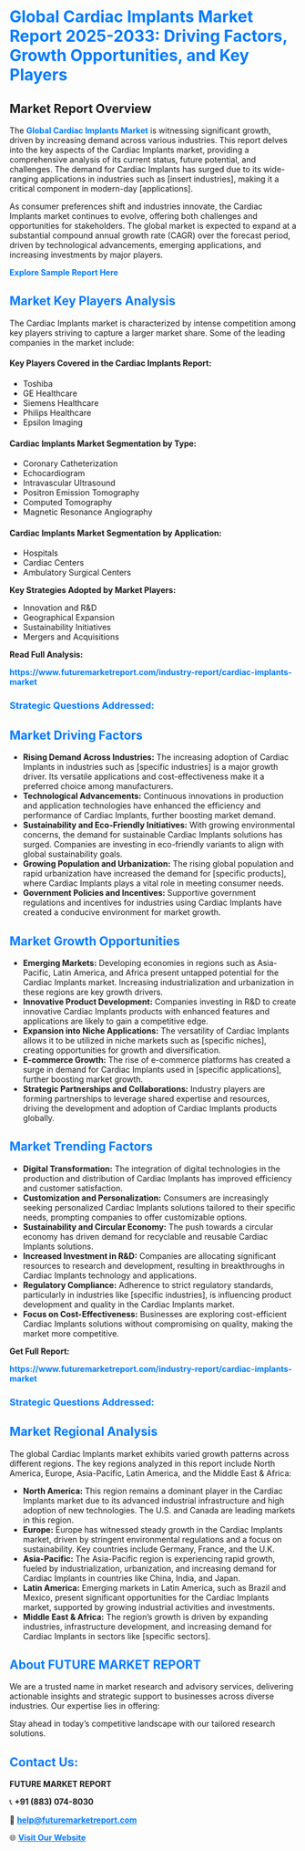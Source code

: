 <h1 style="color: #007BFF;">Global Cardiac Implants Market Report 2025-2033: Driving Factors, Growth Opportunities, and Key Players</h1>

<section id="overview">
<h2>Market Report Overview</h2>
<p>The <a href="https://www.futuremarketreport.com/industry-report/cardiac-implants-market" style="color: #007BFF; text-decoration: none;"><strong>Global Cardiac Implants Market</strong></a> is witnessing significant growth, driven by increasing demand across various industries. This report delves into the key aspects of the Cardiac Implants market, providing a comprehensive analysis of its current status, future potential, and challenges. The demand for Cardiac Implants has surged due to its wide-ranging applications in industries such as [insert industries], making it a critical component in modern-day [applications].</p>
<p>As consumer preferences shift and industries innovate, the Cardiac Implants market continues to evolve, offering both challenges and opportunities for stakeholders. The global market is expected to expand at a substantial compound annual growth rate (CAGR) over the forecast period, driven by technological advancements, emerging applications, and increasing investments by major players.</p>
</section>

<section id="overview">
<p><a href="https://www.futuremarketreport.com/request-sample/reportId=34093" style="color: #007BFF; text-decoration: none;"><strong>Explore Sample Report Here</strong></a></p>
</section>

<section id="key-players">
<h2 style="color: #007BFF;">Market Key Players Analysis</h2>
<p>The Cardiac Implants market is characterized by intense competition among key players striving to capture a larger market share. Some of the leading companies in the market include:</p>
<h4>Key Players Covered in the Cardiac Implants Report:</h4>
<ul><li>Toshiba</li><li>GE Healthcare</li><li>Siemens Healthcare</li><li>Philips Healthcare</li><li>Epsilon Imaging</li></ul>
<h4>Cardiac Implants Market Segmentation by Type:</h4>
<ul><li>Coronary Catheterization</li><li>Echocardiogram</li><li>Intravascular Ultrasound</li><li>Positron Emission Tomography</li><li>Computed Tomography</li><li>Magnetic Resonance Angiography</li></ul>

<h4>Cardiac Implants Market Segmentation by Application:</h4>
<ul><li>Hospitals</li><li>Cardiac Centers</li><li>Ambulatory Surgical Centers</li></ul>
<p><strong>Key Strategies Adopted by Market Players:</strong></p>
<ul>
<li>Innovation and R&D</li>
<li>Geographical Expansion</li>
<li>Sustainability Initiatives</li>
<li>Mergers and Acquisitions</li>
</ul>
</section>

<section>
<p><strong>Read Full Analysis: </strong></p><a href="https://www.futuremarketreport.com/industry-report/cardiac-implants-market" style="color: #007BFF; text-decoration: none;"><strong>https://www.futuremarketreport.com/industry-report/cardiac-implants-market</strong></a>
<h3 style="color: #007BFF;">Strategic Questions Addressed:</h3>
</section>

<section id="driving-factors">
<h2 style="color: #007BFF;">Market Driving Factors</h2>
<ul>
<li><strong>Rising Demand Across Industries:</strong> The increasing adoption of Cardiac Implants in industries such as [specific industries] is a major growth driver. Its versatile applications and cost-effectiveness make it a preferred choice among manufacturers.</li>
<li><strong>Technological Advancements:</strong> Continuous innovations in production and application technologies have enhanced the efficiency and performance of Cardiac Implants, further boosting market demand.</li>
<li><strong>Sustainability and Eco-Friendly Initiatives:</strong> With growing environmental concerns, the demand for sustainable Cardiac Implants solutions has surged. Companies are investing in eco-friendly variants to align with global sustainability goals.</li>
<li><strong>Growing Population and Urbanization:</strong> The rising global population and rapid urbanization have increased the demand for [specific products], where Cardiac Implants plays a vital role in meeting consumer needs.</li>
<li><strong>Government Policies and Incentives:</strong> Supportive government regulations and incentives for industries using Cardiac Implants have created a conducive environment for market growth.</li>
</ul>
</section>

<section id="growth-opportunities">
<h2 style="color: #007BFF;">Market Growth Opportunities</h2>
<ul>
<li><strong>Emerging Markets:</strong> Developing economies in regions such as Asia-Pacific, Latin America, and Africa present untapped potential for the Cardiac Implants market. Increasing industrialization and urbanization in these regions are key growth drivers.</li>
<li><strong>Innovative Product Development:</strong> Companies investing in R&D to create innovative Cardiac Implants products with enhanced features and applications are likely to gain a competitive edge.</li>
<li><strong>Expansion into Niche Applications:</strong> The versatility of Cardiac Implants allows it to be utilized in niche markets such as [specific niches], creating opportunities for growth and diversification.</li>
<li><strong>E-commerce Growth:</strong> The rise of e-commerce platforms has created a surge in demand for Cardiac Implants used in [specific applications], further boosting market growth.</li>
<li><strong>Strategic Partnerships and Collaborations:</strong> Industry players are forming partnerships to leverage shared expertise and resources, driving the development and adoption of Cardiac Implants products globally.</li>
</ul>
</section>

<section id="trending-factors">
<h2 style="color: #007BFF;">Market Trending Factors</h2>
<ul>
<li><strong>Digital Transformation:</strong> The integration of digital technologies in the production and distribution of Cardiac Implants has improved efficiency and customer satisfaction.</li>
<li><strong>Customization and Personalization:</strong> Consumers are increasingly seeking personalized Cardiac Implants solutions tailored to their specific needs, prompting companies to offer customizable options.</li>
<li><strong>Sustainability and Circular Economy:</strong> The push towards a circular economy has driven demand for recyclable and reusable Cardiac Implants solutions.</li>
<li><strong>Increased Investment in R&D:</strong> Companies are allocating significant resources to research and development, resulting in breakthroughs in Cardiac Implants technology and applications.</li>
<li><strong>Regulatory Compliance:</strong> Adherence to strict regulatory standards, particularly in industries like [specific industries], is influencing product development and quality in the Cardiac Implants market.</li>
<li><strong>Focus on Cost-Effectiveness:</strong> Businesses are exploring cost-efficient Cardiac Implants solutions without compromising on quality, making the market more competitive.</li>
</ul>
</section>

<section>
<p><strong>Get Full Report: </strong></p><a href="https://www.futuremarketreport.com/industry-report/cardiac-implants-market" style="color: #007BFF; text-decoration: none;"><strong>https://www.futuremarketreport.com/industry-report/cardiac-implants-market</strong></a>
<h3 style="color: #007BFF;">Strategic Questions Addressed:</h3>
</section>


<section id="regional-analysis">
<h2 style="color: #007BFF;">Market Regional Analysis</h2>
<p>The global Cardiac Implants market exhibits varied growth patterns across different regions. The key regions analyzed in this report include North America, Europe, Asia-Pacific, Latin America, and the Middle East & Africa:</p>
<ul>
<li><strong>North America:</strong> This region remains a dominant player in the Cardiac Implants market due to its advanced industrial infrastructure and high adoption of new technologies. The U.S. and Canada are leading markets in this region.</li>
<li><strong>Europe:</strong> Europe has witnessed steady growth in the Cardiac Implants market, driven by stringent environmental regulations and a focus on sustainability. Key countries include Germany, France, and the U.K.</li>
<li><strong>Asia-Pacific:</strong> The Asia-Pacific region is experiencing rapid growth, fueled by industrialization, urbanization, and increasing demand for Cardiac Implants in countries like China, India, and Japan.</li>
<li><strong>Latin America:</strong> Emerging markets in Latin America, such as Brazil and Mexico, present significant opportunities for the Cardiac Implants market, supported by growing industrial activities and investments.</li>
<li><strong>Middle East & Africa:</strong> The region’s growth is driven by expanding industries, infrastructure development, and increasing demand for Cardiac Implants in sectors like [specific sectors].</li>
</ul>
</section>

<footer>
<h2 style="color: #007BFF;">About FUTURE MARKET REPORT</h2>
<p>We are a trusted name in market research and advisory services, delivering actionable insights and strategic support to businesses across diverse industries. Our expertise lies in offering:</p>

<p>Stay ahead in today’s competitive landscape with our tailored research solutions.</p>

<h2 style="color: #007BFF;">Contact Us:</h2>
<p><strong>FUTURE MARKET REPORT</strong></p>
<p>📞 <strong>+91 (883) 074-8030</strong></p>
<p>📧 <strong><a href="mailto:help@futuremarketreport.com" style="color: #007BFF;">help@futuremarketreport.com</a></strong></p>
<p>🌐 <strong><a href="https://www.futuremarketreport.com/" style="color: #007BFF;">Visit Our Website</a></strong></p>
</footer>